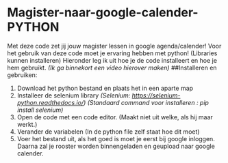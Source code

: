 # Magister-naar-google-calender-PYTHON
Met deze code zet jij jouw magister lessen in google agenda/calender!
Voor het gebruik van deze code moet je ervaring hebben met python! (Libraries kunnen installeren)
Hieronder leg ik uit hoe je de code installeert en hoe je hem gebruikt.
*(Ik ga binnekort een video hierover maken)*
##Installeren en gebruiken:
1. Download het python bestand en plaats het in een aparte map
2. Installeer de selenium library
*(Selenium: https://selenium-python.readthedocs.io/)*
*(Standaard command voor installeren : pip install selenium)*
3. Open de code met een code editor. (Maakt niet uit welke, als hij maar werkt.)
4. Verander de variabelen (In de python file zelf staat hoe dit moet)
5. Voer het bestand uit, als het goed is moet je eerst bij google inloggen. Daarna zal je rooster
worden binnengeladen en geupload naar google calender.
